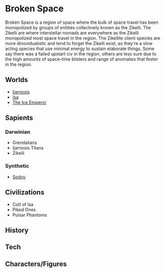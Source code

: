 # Broken Space

Broken Space is a region of space where the bulk of space travel has been monopolized by groups of entities collectively known as the Zikelli.  The Zikelli are where interstellar nomads are everywhere as the Zikelli monopolized most space travel in the region.  The Zikellite client species are more dinovidualistic and tend to forget the Zikelli exist, as they're a slow acting species that use minimal energy to sustain elaborate things.  Some say there was a failed upstart civ in the region, others are less sure due to the high amounts of space-time blisters and range of anomalies that fester in the region.

## Worlds
- [Ijarnosis](/Stellar_Abyss_Setting_Bible/1_Worlds_Systems/Ijarnosis.md)
- [Isa](/Stellar_Abyss_Setting_Bible/1_Worlds_Systems/Isa.md)
- [The Ice Emperor](/Stellar_Abyss_Setting_Bible/1_Worlds_Systems/Ice_Emperor.md)

## Sapients

### Darwinian
- Grendalians
- Ijarnosis Titans
- Zikelli

### Synthetic
- [Sodov](/Stellar_Abyss_Setting_Bible/2_Sapients/Sodov.md)

## Civilizations
- Cult of Isa
- Piked Ones
- Pulsar Phantoms

## History

## Tech

## Characters/Figures
